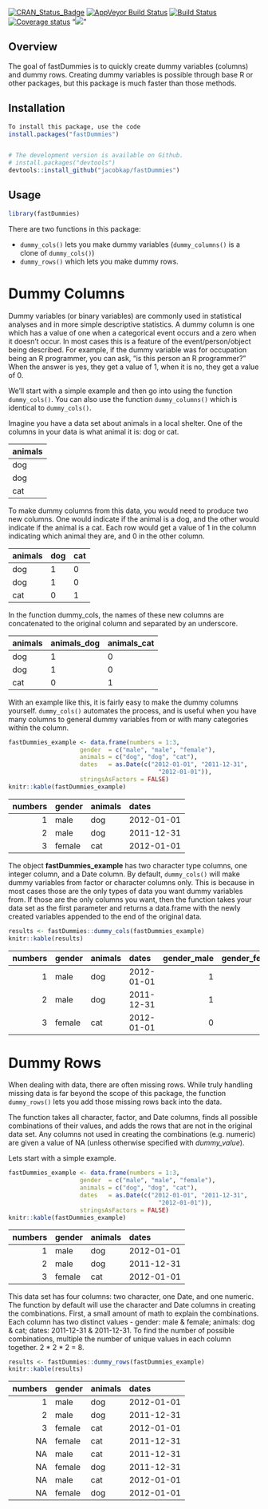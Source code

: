
[![CRAN\_Status\_Badge](http://www.r-pkg.org/badges/version/fastDummies)](https://cran.r-project.org/package=fastDummies)
[![AppVeyor Build
Status](https://ci.appveyor.com/api/projects/status/github/jacobkap/fastDummies?branch=master&svg=true)](https://ci.appveyor.com/project/jacobkap/fastDummies)
[![Build
Status](https://travis-ci.org/jacobkap/fastDummies.svg?branch=master)](https://travis-ci.org/jacobkap/fastDummies)
[![Coverage
status](https://codecov.io/gh/jacobkap/fastDummies/branch/master/graph/badge.svg)](https://codecov.io/github/jacobkap/fastDummies?branch=master)
“[![](http://cranlogs.r-pkg.org/badges/grand-total/fastDummies?color=blue)](https://cran.r-project.org/package=fastDummies)”

## Overview

The goal of fastDummies is to quickly create dummy variables (columns)
and dummy rows. Creating dummy variables is possible through base R or
other packages, but this package is much faster than those methods.

## Installation

``` r
To install this package, use the code
install.packages("fastDummies")


# The development version is available on Github.
# install.packages("devtools")
devtools::install_github("jacobkap/fastDummies")
```

## Usage

``` r
library(fastDummies)
```

There are two functions in this package:

  - `dummy_cols()` lets you make dummy variables (`dummy_columns()` is a
    clone of `dummy_cols()`)  
  - `dummy_rows()` which lets you make dummy rows.

# Dummy Columns

Dummy variables (or binary variables) are commonly used in statistical
analyses and in more simple descriptive statistics. A dummy column is
one which has a value of one when a categorical event occurs and a zero
when it doesn’t occur. In most cases this is a feature of the
event/person/object being described. For example, if the dummy variable
was for occupation being an R programmer, you can ask, “is this person
an R programmer?” When the answer is yes, they get a value of 1, when it
is no, they get a value of 0.

We’ll start with a simple example and then go into using the function
`dummy_cols()`. You can also use the function `dummy_columns()` which is
identical to `dummy_cols()`.

Imagine you have a data set about animals in a local shelter. One of the
columns in your data is what animal it is: dog or cat.

| animals |
| :------ |
| dog     |
| dog     |
| cat     |

To make dummy columns from this data, you would need to produce two new
columns. One would indicate if the animal is a dog, and the other would
indicate if the animal is a cat. Each row would get a value of 1 in the
column indicating which animal they are, and 0 in the other column.

| animals | dog | cat |
| ------- | --- | --- |
| dog     | 1   | 0   |
| dog     | 1   | 0   |
| cat     | 0   | 1   |

In the function dummy\_cols, the names of these new columns are
concatenated to the original column and separated by an underscore.

| animals | animals\_dog | animals\_cat |
| ------- | ------------ | ------------ |
| dog     | 1            | 0            |
| dog     | 1            | 0            |
| cat     | 0            | 1            |

With an example like this, it is fairly easy to make the dummy columns
yourself. `dummy_cols()` automates the process, and is useful when you
have many columns to general dummy variables from or with many
categories within the column.

``` r
fastDummies_example <- data.frame(numbers = 1:3,
                    gender  = c("male", "male", "female"),
                    animals = c("dog", "dog", "cat"),
                    dates   = as.Date(c("2012-01-01", "2011-12-31",
                                          "2012-01-01")),
                    stringsAsFactors = FALSE)
knitr::kable(fastDummies_example)
```

| numbers | gender | animals | dates      |
| ------: | :----- | :------ | :--------- |
|       1 | male   | dog     | 2012-01-01 |
|       2 | male   | dog     | 2011-12-31 |
|       3 | female | cat     | 2012-01-01 |

The object **fastDummies\_example** has two character type columns, one
integer column, and a Date column. By default, `dummy_cols()` will make
dummy variables from factor or character columns only. This is because
in most cases those are the only types of data you want dummy variables
from. If those are the only columns you want, then the function takes
your data set as the first parameter and returns a data.frame with the
newly created variables appended to the end of the original data.

``` r
results <- fastDummies::dummy_cols(fastDummies_example)
knitr::kable(results)
```

| numbers | gender | animals | dates      | gender\_male | gender\_female | animals\_dog | animals\_cat |
| ------: | :----- | :------ | :--------- | -----------: | -------------: | -----------: | -----------: |
|       1 | male   | dog     | 2012-01-01 |            1 |              0 |            1 |            0 |
|       2 | male   | dog     | 2011-12-31 |            1 |              0 |            1 |            0 |
|       3 | female | cat     | 2012-01-01 |            0 |              1 |            0 |            1 |

# Dummy Rows

When dealing with data, there are often missing rows. While truly
handling missing data is far beyond the scope of this package, the
function `dummy_rows()` lets you add those missing rows back into the
data.

The function takes all character, factor, and Date columns, finds all
possible combinations of their values, and adds the rows that are not in
the original data set. Any columns not used in creating the combinations
(e.g. numeric) are given a value of NA (unless otherwise specified with
*dummy\_value*).

Lets start with a simple example.

``` r
fastDummies_example <- data.frame(numbers = 1:3,
                    gender  = c("male", "male", "female"),
                    animals = c("dog", "dog", "cat"),
                    dates   = as.Date(c("2012-01-01", "2011-12-31",
                                          "2012-01-01")),
                    stringsAsFactors = FALSE)
knitr::kable(fastDummies_example)
```

| numbers | gender | animals | dates      |
| ------: | :----- | :------ | :--------- |
|       1 | male   | dog     | 2012-01-01 |
|       2 | male   | dog     | 2011-12-31 |
|       3 | female | cat     | 2012-01-01 |

This data set has four columns: two character, one Date, and one
numeric. The function by default will use the character and Date columns
in creating the combinations. First, a small amount of math to explain
the combinations. Each column has two distinct values - gender: male &
female; animals: dog & cat; dates: 2011-12-31 & 2011-12-31. To find the
number of possible combinations, multiple the number of unique values in
each column together. 2 \* 2 \* 2 = 8.

``` r
results <- fastDummies::dummy_rows(fastDummies_example)
knitr::kable(results)
```

| numbers | gender | animals | dates      |
| ------: | :----- | :------ | :--------- |
|       1 | male   | dog     | 2012-01-01 |
|       2 | male   | dog     | 2011-12-31 |
|       3 | female | cat     | 2012-01-01 |
|      NA | female | cat     | 2011-12-31 |
|      NA | male   | cat     | 2011-12-31 |
|      NA | female | dog     | 2011-12-31 |
|      NA | male   | cat     | 2012-01-01 |
|      NA | female | dog     | 2012-01-01 |
